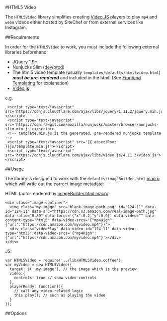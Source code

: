 #HTML5 Video

The `HTML5Video` library simplifies creating [Video.JS](http://videojs.com) players
to play `mp4` and `webm` videos either hosted by SiteChef
or from external services like Instagram.

##Requirements

In order for the `HTML5Video` to work, you must include the following
external libraries beforehand:


- JQuery 1.9+
- Nunjucks Slim ([dev](http://mozilla.github.io/nunjucks/files/nunjucks-slim.js)/[prod](http://mozilla.github.io/nunjucks/files/nunjucks-slim.min.js))
- The html5 video template (usually `templates/defaults/html5video.html`) ***must be pre-rendered*** and included in the html. (See [Frontend Templating](../assetpipeline.md#frontend-templates) for explanation)
- [Video.js](http://videojs.com)

e.g.

     <script type="text/javascript" src='https://cdnjs.cloudflare.com/ajax/libs/jquery/1.11.2/jquery.min.js'></script>
     <script type="text/javascript" src='https://cdn.rawgit.com/mozilla/nunjucks/master/browser/nunjucks-slim.min.js'></script>
     <!-- template.min.js is the generated, pre-rendered nunjucks template -->
     <script type="text/javascript" src='{{ assetsRoot }}js/template.min.js'></script>
     <script type="text/javascript" src='https://cdnjs.cloudflare.com/ajax/libs/video.js/4.11.3/video.js'></script>

##Usage

The library is designed to work with the `defaults/imageBuilder.html` [macro](../templating.md#rendering-images) which will write out the correct image metadata:

HTML (auto-rendered by [imageBuilder.html macro](../templating.md#rendering-images):

    <div class="image-continer">
      <img class="my-image" src='blank-image-path.png' id="124-11" data-id="124-11" data-src="https://cdn.s3.amazon.com/real-image-path.jpg" data-ratio="0.89" data-focus='{"x":0.2,"y":0.9}' data-video="" data-content-type="html5" data-video-srcs='{"mp4High":{"url":"https://cdn.amazon.com/myvideo.mp4"}}'>
      <div class="videoPlay" data-video-id="124-11" data-video-type="html5" data-video-srcs='{"mp4High":{"url":"https://cdn.amazon.com/myvideo.mp4"}'></div>
    </div>

JS:

    var HTML5Video = require('../lib/HTML5Video.coffee');
    var myVideo = new HTML5Video({
      target: $('.my-image'), // the image which is the preview
      video:{
        controls: true // show video controls
      },
      playerReady: function(){
        // call any video-related logic
        this.play(); // such as playing the video
      }
    });


##Options
